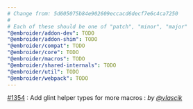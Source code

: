 ```yaml
---
# Change from: 5d605075b84e902609eccacd6decf7e6c4ca7250
#
# Each of these should be one of "patch", "minor", "major"
"@embroider/addon-dev": TODO
"@embroider/addon-shim": TODO
"@embroider/compat": TODO
"@embroider/core": TODO
"@embroider/macros": TODO
"@embroider/shared-internals": TODO
"@embroider/util": TODO
"@embroider/webpack": TODO
---
```


[#1354](https://github.com/embroider-build/embroider/pull/1354) : Add glint helper types for more macros : _by [@vlascik](https://github.com/vlascik)_
